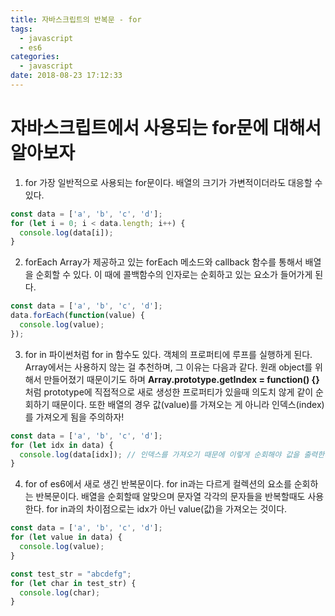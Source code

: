 ```yaml
---
title: 자바스크립트의 반복문 - for
tags:
  - javascript
  - es6
categories:
  - javascript
date: 2018-08-23 17:12:33
---
```


# 자바스크립트에서 사용되는 for문에 대해서 알아보자

1. for
가장 일반적으로 사용되는 for문이다. 배열의 크기가 가변적이더라도 대응할 수 있다.
~~~javascript
const data = ['a', 'b', 'c', 'd'];
for (let i = 0; i < data.length; i++) {
  console.log(data[i]);
}
~~~

2. forEach
Array가 제공하고 있는 forEach 메소드와 callback 함수를 통해서 배열을 순회할 수 있다. 이 때에 콜백함수의 인자로는 순회하고 있는 요소가 들어가게 된다.
~~~javascript
const data = ['a', 'b', 'c', 'd'];
data.forEach(function(value) {
  console.log(value);
});
~~~

3. for in
파이썬처럼 for in 함수도 있다. 객체의 프로퍼티에 루프를 실행하게 된다. Array에서는 사용하지 않는 걸 추천하며, 그 이유는 다음과 같다. 원래 object를 위해서 만들어졌기 때문이기도 하며 **Array.prototype.getIndex = function() {}** 처럼 prototype에 직접적으로 새로 생성한 프로퍼티가 있을때 의도치 않게 같이 순회하기 때문이다. 또한 배열의 경우 값(value)를 가져오는 게 아니라 인덱스(index)를 가져오게 됨을 주의하자!
~~~javascript
const data = ['a', 'b', 'c', 'd'];
for (let idx in data) {
  console.log(data[idx]); // 인덱스를 가져오기 때문에 이렇게 순회해야 값을 출력한다.
}
~~~

4. for of
es6에서 새로 생긴 반복문이다. for in과는 다르게 컬렉션의 요소를 순회하는 반복문이다. 배열을 순회할때 알맞으며 문자열 각각의 문자들을 반복할때도 사용한다. for in과의 차이점으로는 idx가 아닌 value(값)을 가져오는 것이다.
~~~javascript
const data = ['a', 'b', 'c', 'd'];
for (let value in data) {
  console.log(value);
}

const test_str = "abcdefg";
for (let char in test_str) {
  console.log(char);
}
~~~